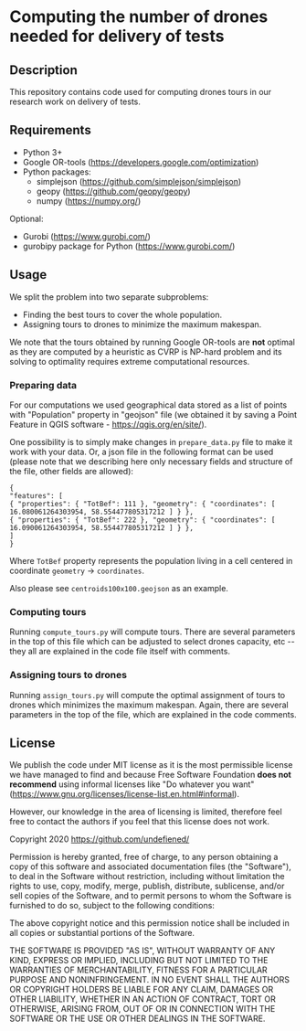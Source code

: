 # Computing the number of drones needed for delivery of tests

## Description
This repository contains code used for computing drones tours in our research work on delivery of tests.

## Requirements
* Python 3+
* Google OR-tools (https://developers.google.com/optimization)
* Python packages:
    * simplejson (https://github.com/simplejson/simplejson)
    * geopy (https://github.com/geopy/geopy)
    * numpy (https://numpy.org/)

Optional:
* Gurobi (https://www.gurobi.com/)
* gurobipy package for Python (https://www.gurobi.com/)

## Usage
We split the problem into two separate subproblems:
* Finding the best tours to cover the whole population.
* Assigning tours to drones to minimize the maximum makespan.

We note that the tours obtained by running Google OR-tools are **not** optimal as they are computed by a heuristic as CVRP is NP-hard problem and its solving to optimality requires extreme computational resources.

### Preparing data
For our computations we used geographical data stored as a list of points with "Population" property in "geojson" file (we obtained it by saving a Point Feature in QGIS software - https://qgis.org/en/site/).

One possibility is to simply make changes in `prepare_data.py` file to make it work with your data.
Or, a json file in the following format can be used (please note that we describing here only necessary fields and structure of the file, other fields are allowed):

    {
    "features": [
    { "properties": { "TotBef": 111 }, "geometry": { "coordinates": [ 16.080061264303954, 58.554477805317212 ] } },
    { "properties": { "TotBef": 222 }, "geometry": { "coordinates": [ 16.090061264303954, 58.554477805317212 ] } },
    ]
    }

Where `TotBef` property represents the population living in a cell centered in coordinate `geometry` -> `coordinates`.

Also please see `centroids100x100.geojson` as an example.

### Computing tours
Running `compute_tours.py` will compute tours. There are several parameters in the top of this file which can be adjusted to select drones capacity, etc -- they all are explained in the code file itself with comments.

### Assigning tours to drones
Running `assign_tours.py` will compute the optimal assignment of tours to drones which minimizes the maximum makespan. Again, there are several parameters in the top of the file, which are explained in the code comments.

## License
We publish the code under MIT license as it is the most permissible license we have managed to find and because Free Software Foundation **does not recommend** using informal licenses like "Do whatever you want" (https://www.gnu.org/licenses/license-list.en.html#informal).

However, our knowledge in the area of licensing is limited, therefore feel free to contact the authors if you feel that this license does not work.

Copyright 2020 https://github.com/undefiened/

Permission is hereby granted, free of charge, to any person obtaining a copy of this software and associated documentation files (the "Software"), to deal in the Software without restriction, including without limitation the rights to use, copy, modify, merge, publish, distribute, sublicense, and/or sell copies of the Software, and to permit persons to whom the Software is furnished to do so, subject to the following conditions:

The above copyright notice and this permission notice shall be included in all copies or substantial portions of the Software.

THE SOFTWARE IS PROVIDED "AS IS", WITHOUT WARRANTY OF ANY KIND, EXPRESS OR IMPLIED, INCLUDING BUT NOT LIMITED TO THE WARRANTIES OF MERCHANTABILITY, FITNESS FOR A PARTICULAR PURPOSE AND NONINFRINGEMENT. IN NO EVENT SHALL THE AUTHORS OR COPYRIGHT HOLDERS BE LIABLE FOR ANY CLAIM, DAMAGES OR OTHER LIABILITY, WHETHER IN AN ACTION OF CONTRACT, TORT OR OTHERWISE, ARISING FROM, OUT OF OR IN CONNECTION WITH THE SOFTWARE OR THE USE OR OTHER DEALINGS IN THE SOFTWARE.
